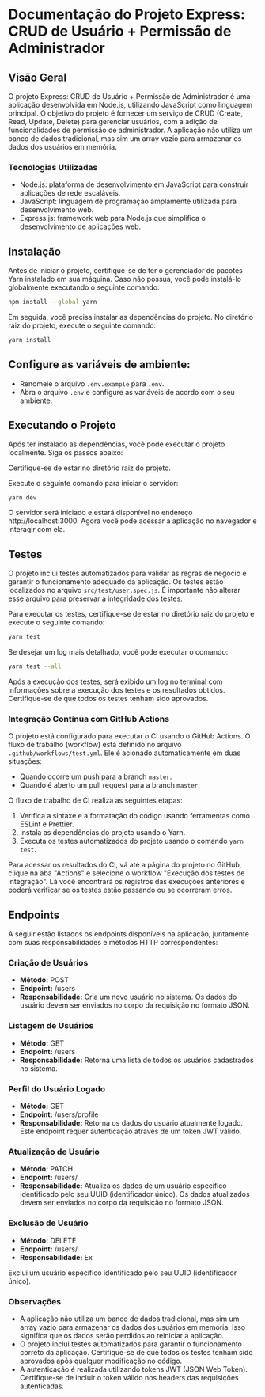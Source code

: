 # Documentação do Projeto Express: CRUD de Usuário + Permissão de Administrador

## Visão Geral
O projeto Express: CRUD de Usuário + Permissão de Administrador é uma aplicação desenvolvida em Node.js, utilizando JavaScript como linguagem principal. O objetivo do projeto é fornecer um serviço de CRUD (Create, Read, Update, Delete) para gerenciar usuários, com a adição de funcionalidades de permissão de administrador. A aplicação não utiliza um banco de dados tradicional, mas sim um array vazio para armazenar os dados dos usuários em memória.

### Tecnologias Utilizadas
- Node.js: plataforma de desenvolvimento em JavaScript para construir aplicações de rede escaláveis.
- JavaScript: linguagem de programação amplamente utilizada para desenvolvimento web.
- Express.js: framework web para Node.js que simplifica o desenvolvimento de aplicações web.

## Instalação

Antes de iniciar o projeto, certifique-se de ter o gerenciador de pacotes Yarn instalado em sua máquina. Caso não possua, você pode instalá-lo globalmente executando o seguinte comando:

```bash
npm install --global yarn
```

Em seguida, você precisa instalar as dependências do projeto. No diretório raiz do projeto, execute o seguinte comando:

```bash
yarn install
```

## Configure as variáveis de ambiente:
   
   - Renomeie o arquivo `.env.example` para `.env`.
   - Abra o arquivo `.env` e configure as variáveis de acordo com o seu ambiente.

## Executando o Projeto
Após ter instalado as dependências, você pode executar o projeto localmente. Siga os passos abaixo:

Certifique-se de estar no diretório raiz do projeto.

Execute o seguinte comando para iniciar o servidor:

```
yarn dev
```

O servidor será iniciado e estará disponível no endereço http://localhost:3000.
Agora você pode acessar a aplicação no navegador e interagir com ela.

## Testes

O projeto inclui testes automatizados para validar as regras de negócio e garantir o funcionamento adequado da aplicação. Os testes estão localizados no arquivo `src/test/user.spec.js`. É importante não alterar esse arquivo para preservar a integridade dos testes.

Para executar os testes, certifique-se de estar no diretório raiz do projeto e execute o seguinte comando:

```bash
yarn test
```

Se desejar um log mais detalhado, você pode executar o comando:

```bash
yarn test --all
```

Após a execução dos testes, será exibido um log no terminal com informações sobre a execução dos testes e os resultados obtidos. Certifique-se de que todos os testes tenham sido aprovados.

### Integração Contínua com GitHub Actions

O projeto está configurado para executar o CI usando o GitHub Actions. O fluxo de trabalho (workflow) está definido no arquivo `.github/workflows/test.yml`. Ele é acionado automaticamente em duas situações:

- Quando ocorre um push para a branch `master`.
- Quando é aberto um pull request para a branch `master`.

O fluxo de trabalho de CI realiza as seguintes etapas:

1. Verifica a sintaxe e a formatação do código usando ferramentas como ESLint e Prettier.
2. Instala as dependências do projeto usando o Yarn.
3. Executa os testes automatizados do projeto usando o comando `yarn test`.

Para acessar os resultados do CI, vá até a página do projeto no GitHub, clique na aba "Actions" e selecione o workflow "Execução dos testes de integração". Lá você encontrará os registros das execuções anteriores e poderá verificar se os testes estão passando ou se ocorreram erros.

## Endpoints

A seguir estão listados os endpoints disponíveis na aplicação, juntamente com suas responsabilidades e métodos HTTP correspondentes:

### Criação de Usuários
- **Método:** POST
- **Endpoint:** /users
- **Responsabilidade:** Cria um novo usuário no sistema. Os dados do usuário devem ser enviados no corpo da requisição no formato JSON.

### Listagem de Usuários
- **Método:** GET
- **Endpoint:** /users
- **Responsabilidade:** Retorna uma lista de todos os usuários cadastrados no sistema.

### Perfil do Usuário Logado
- **Método:** GET
- **Endpoint:** /users/profile
- **Responsabilidade:** Retorna os dados do usuário atualmente logado. Este endpoint requer autenticação através de um token JWT válido.

### Atualização de Usuário
- **Método:** PATCH
- **Endpoint:** /users/<uuid>
- **Responsabilidade:** Atualiza os dados de um usuário específico identificado pelo seu UUID (identificador único). Os dados atualizados devem ser enviados no corpo da requisição no formato JSON.

### Exclusão de Usuário
- **Método:** DELETE
- **Endpoint:** /users/<uuid>
- **Responsabilidade:** Ex

Exclui um usuário específico identificado pelo seu UUID (identificador único).

### Observações
- A aplicação não utiliza um banco de dados tradicional, mas sim um array vazio para armazenar os dados dos usuários em memória. Isso significa que os dados serão perdidos ao reiniciar a aplicação.
- O projeto inclui testes automatizados para garantir o funcionamento correto da aplicação. Certifique-se de que todos os testes tenham sido aprovados após qualquer modificação no código.
- A autenticação é realizada utilizando tokens JWT (JSON Web Token). Certifique-se de incluir o token válido nos headers das requisições autenticadas.

